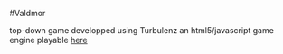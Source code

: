 #Valdmor

top-down game developped using Turbulenz an html5/javascript game engine playable [here](https://thiolliere.org/valdmor2/play/)
